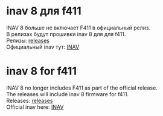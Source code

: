 # inav 8 для f411  
INAV 8 больше не включает F411 в официальный релиз.  
В релизах будут прошивки inav 8 для для f411.  
Релизы: [releases](https://github.com/p-fpv/inav8-stm32f411/releases)  
Официальный inav тут: [INAV](https://github.com/iNavFlight/inav/)  

# inav 8 for f411  
INAV 8 no longer includes F411 as part of the official release.  
The releases will include inav 8 firmware for f411.   
Releases: [releases](https://github.com/p-fpv/inav8-stm32f411/releases)   
Official inav here: [INAV](https://github.com/iNavFlight/inav/)  
